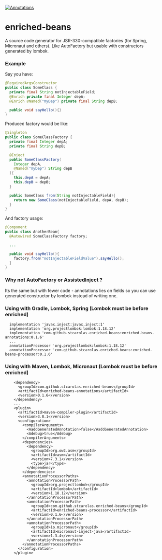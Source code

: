 [ ![Annotations](https://api.bintray.com/packages/stcarolas/maven/enriched-beans-annotations/images/download.svg) ](https://bintray.com/stcarolas/maven/enriched-beans-annotations/_latestVersion)

# enriched-beans

A source code generator for JSR-330-compatible factories (for Spring, Micronaut and others). Like AutoFactory but usable with constructors generated by lombok.

### Example

Say you have:

```java
@RequiredArgsConstructor
public class SomeClass {
  private final String notInjectableField;
  @Enrich private final Integer depA;
  @Enrich @Named("myDep") private final String depB;

  public void sayHello(){}
}
```

Produced factory would be like:
```java
@Singleton
public class SomeClassFactory {
  private final Integer depA;
  private final String depB;

  @Inject
  public SomeClassFactory(
    Integer depA,
    @Named("myDep") String depB
  ){
    this.depA = depA;
    this.depB = depB;
  }

  public SomeClass from(String notInjectableField){
    return new SomeClass(notInjectableField, depA, depB);
  }
}
```

And factory usage:
```java
@Component
public class AnotherBean{
  @Autowired SomeClassFactory factory;

  ...

  public void sayHello(){
    factory.from("notInjectableFieldValue").sayHello();
  }
}
```

### Why not AutoFactory or AssistedInject ?
Its the same but with fewer code - annotations lies on fields so you can use generated constructor by lombok instead of writing one.

### Using with Gradle, Lombok, Spring (Lombok must be before enriched)
```
  implementation 'javax.inject:javax.inject:1'
  implementation 'org.projectlombok:lombok:1.18.12'
  implementation 'com.github.stcarolas.enriched-beans:enriched-beans-annotations:0.1.6'
  ...
  annotationProcessor 'org.projectlombok:lombok:1.18.12'
  annotationProcessor 'com.github.stcarolas.enriched-beans:enriched-beans-processor:0.1.6'
```

### Using with Maven, Lombok, Micronaut  (Lombok must be before enriched)
```
    <dependency>
      <groupId>com.github.stcarolas.enriched-beans</groupId>
      <artifactId>enriched-beans-annotations</artifactId>
      <version>0.1.6</version>
    </dependency>
    ...
    <plugin>
      <artifactId>maven-compiler-plugin</artifactId>
      <version>3.8.1</version>
      <configuration>
        <compilerArguments>
          <AaddGeneratedAnnotation>false</AaddGeneratedAnnotation>
          <Adebug>true</Adebug>
        </compilerArguments>
        <dependencies>
          <dependency>
            <groupId>org.ow2.asm</groupId>
            <artifactId>asm</artifactId>
            <version>7.3.1</version>
            <type>jar</type>
          </dependency>
        </dependencies>
        <annotationProcessorPaths>
          <annotationProcessorPath>
            <groupId>org.projectlombok</groupId>
            <artifactId>lombok</artifactId>
            <version>1.18.12</version>
          </annotationProcessorPath>
          <annotationProcessorPath>
            <groupId>com.github.stcarolas.enriched-beans</groupId>
            <artifactId>enriched-beans-processor</artifactId>
            <version>0.1.6</version>
          </annotationProcessorPath>
          <annotationProcessorPath>
            <groupId>io.micronaut</groupId>
            <artifactId>micronaut-inject-java</artifactId>
            <version>1.3.4</version>
          </annotationProcessorPath>
        </annotationProcessorPaths>
      </configuration>
    </plugin>
```
